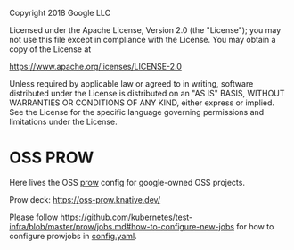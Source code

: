 Copyright 2018 Google LLC

Licensed under the Apache License, Version 2.0 (the "License");
you may not use this file except in compliance with the License.
You may obtain a copy of the License at

  https://www.apache.org/licenses/LICENSE-2.0

Unless required by applicable law or agreed to in writing, software
distributed under the License is distributed on an "AS IS" BASIS,
WITHOUT WARRANTIES OR CONDITIONS OF ANY KIND, either express or implied.
See the License for the specific language governing permissions and
limitations under the License.

# OSS PROW

Here lives the OSS [prow](https://github.com/kubernetes/test-infra/tree/master/prow) config for google-owned OSS projects.

Prow deck: https://oss-prow.knative.dev/

Please follow https://github.com/kubernetes/test-infra/blob/master/prow/jobs.md#how-to-configure-new-jobs for how to configure prowjobs in [config.yaml](./prow/config.yaml).
